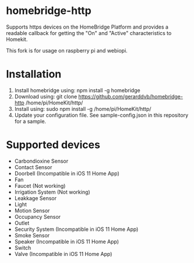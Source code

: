 # homebridge-http

Supports https devices on the HomeBridge Platform and provides a readable callback for getting the "On" and "Active" characteristics to Homekit. 

This fork is for usage on raspberry pi and webiopi.

# Installation

1. Install homebridge using: npm install -g homebridge
2. Download using: git clone https://github.com/gerarddvb/homebridge-http /home/pi/HomeKit/http/
3. Install using: sudo npm install -g /home/pi/HomeKit/http/
4. Update your configuration file. See sample-config.json in this repository for a sample. 

# Supported devices

- Carbondioxine Sensor
- Contact Sensor
- Doorbell (Incompatible in iOS 11 Home App)
- Fan
- Faucet (Not working)
- Irrigation System (Not working)
- Leakkage Sensor
- Light
- Motion Sensor
- Occupancy Sensor
- Outlet
- Security System (Incompatible in iOS 11 Home App)
- Smoke Sensor
- Speaker (Incompatible in iOS 11 Home App) 
- Switch
- Valve (Incompatible in iOS 11 Home App)
